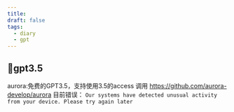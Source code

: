 ```yaml
---
title: 
draft: false
tags:
  - diary
  - gpt
---
```

## gpt3.5
aurora:免费的GPT3.5，支持使用3.5的access 调用 https://github.com/aurora-develop/aurora
目前错误：
`Our systems have detected unusual activity from your device. Please try again later`

